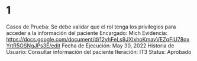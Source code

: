 # 1

Casos de Prueba: Se debe validar que el rol tenga los privilegios para acceder a la información del paciente
Encargado: Mich
Evidencia: https://docs.google.com/document/d/12yhFeLs9JXIxhoKmavVEZqFiU78qxYrtR5OSNgJPs3E/edit
Fecha de Ejecución: May 30, 2022
Historia de Usuario: Consultar información del paciente
Iteración: IT3
Status: Aprobado
